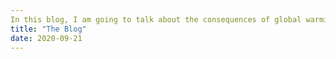 ```yaml
---
In this blog, I am going to talk about the consequences of global warming.
title: "The Blog"
date: 2020-09-21
---
```

